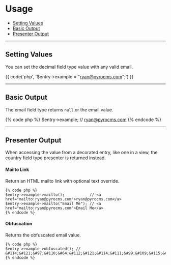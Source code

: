# Usage

- [Setting Values](#mutator)
- [Basic Output](#output)
- [Presenter Output](#presenter)

<hr>

<a name="mutator"></a>
## Setting Values

You can set the decimal field type value with any valid email.

{{ code('php', '$entry->example = "ryan@pyrocms.com";') }}

<hr>

<a name="output"></a>
## Basic Output

The email field type returns `null` or the email value.

{% code php %}
$entry->example; // ryan@pyrocms.com
{% endcode %}

<hr>

<a name="presenter"></a>
## Presenter Output

When accessing the value from a decorated entry, like one in a view, the country field type presenter is returned instead.

#### Mailto Link

Return an HTML mailto link with optional text override.

    {% code php %}
    $entry->example->mailto();           // <a href="mailto:ryan@pyrocms.com">ryan@pyrocms.com</a>
    $entry->example->mailto("Email Me"); // <a href="mailto:ryan@pyrocms.com">Email Me</a>
    {% endcode %}

#### Obfuscation

Returns the obfuscated email value.

    {% code php %}
    $entry->example->obfuscated(); // &#114;&#121;&#97;&#110;&#64;&#112;&#121;&#114;&#111;&#99;&#109;&#115;&#46;&#99;&#111;&#109;&#10;
    {% endcode %}
